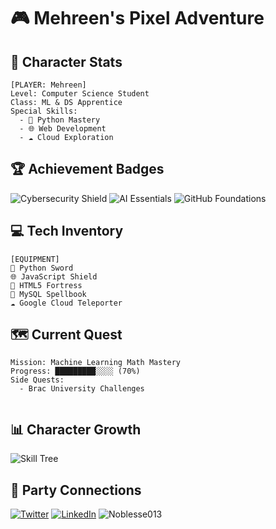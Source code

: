 
 
# 🎮 Mehreen's Pixel Adventure

## 🌟 Character Stats
```
[PLAYER: Mehreen]
Level: Computer Science Student
Class: ML & DS Apprentice
Special Skills: 
  - 🐍 Python Mastery
  - 🌐 Web Development
  - ☁️ Cloud Exploration
```

## 🏆 Achievement Badges
![Cybersecurity Shield](https://img.shields.io/badge/🛡️-Cybersecurity%20Quest-green)
![AI Essentials](https://img.shields.io/badge/🤖-AI%20Essentials%20Unlocked-blue)
![GitHub Foundations](https://img.shields.io/badge/📜-GitHub%20Foundations-purple)

## 💻 Tech Inventory
```
[EQUIPMENT]
🐍 Python Sword
🌐 JavaScript Shield
🏰 HTML5 Fortress
💾 MySQL Spellbook
☁️ Google Cloud Teleporter
```

## 🗺️ Current Quest
```
Mission: Machine Learning Math Mastery
Progress: █████████░░░░ (70%)
Side Quests: 
  - Brac University Challenges
  
```

## 📊 Character Growth
![Skill Tree](https://github-readme-stats.vercel.app/api/top-langs/?username=Noblesse013&layout=compact&theme=dark)

## 🤝 Party Connections
[![Twitter](https://img.shields.io/badge/🐦-@013drippin-black)](https://twitter.com/013drippin)
[![LinkedIn](https://img.shields.io/badge/💼-Professional%20Guild-blue)](https://www.linkedin.com/in/mehreen-mallick-fiona-6b0b87251)
 <img src="https://komarev.com/ghpvc/?username=Noblesse013&label=Goldberg%20views&color=f1495c&style=transparent" alt="Noblesse013"/> 



